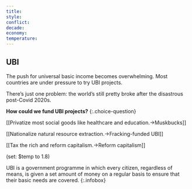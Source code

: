 ```yaml
---
title: 
style: 
conflict: 
decade: 
economy: 
temperature: 
---
```


## UBI


The push for universal basic income becomes overwhelming. Most countries are under pressure to try UBI projects.

There’s just one problem: the world’s still pretty broke after the disastrous post-Covid 2020s.

**How could we fund UBI projects?**
{:.choice-question}

[[Privatize most social goods like healthcare and education.->Muskbucks]]

[[Nationalize natural resource extraction.->Fracking-funded UBI]]

[[Tax the rich and reform capitalism.->Reform capitalism]]

(set: $temp to 1.8)


UBI is a government programme in which every citizen, regardless of means, is given a set amount of money on a regular basis to ensure that their basic needs are covered.
{:.infobox}
